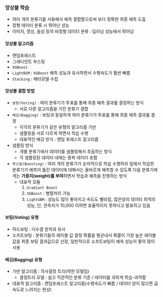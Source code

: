 ### 앙상블 학습
- 여러 개의 분류기를 사용해서 예측 결합함으로써 보다 정확한 최종 예측 도출
- 정형 데이터 분류 시 뛰어난 성능
- 이미지, 영상, 음성 등의 비정형 데이터 분류 : 딥러닝 성능에서 뛰어남

#### 앙상블 알고리즘
- 랜덤포레스트
- 그래디언트 부스팅
- `XGBoost`
- `LightBGM` : `XGBoost` 예측 성능과 유사하면서 수행속도가 훨씬 빠름
- `Stacking` : 메타모델 수립

#### 앙상블 결합 방법
- `보팅(Voting)` : 여러 분류기가 투표를 통해 최종 예측 결과를 결정하는 방식
  - 서로 다른 알고리즘을 가진 분류기 결합
- `배깅(Bagging)` : 보팅과 동일하게 여러 분류기가 투표를 통해 최종 예측 결과를 결정
  - 각각의 분류기가 같은 유형의 알고리즘 기반
  - 샘플링을 서로 다르게 하면서 학습 수행
  - 대표적인 배깅 방식 : 랜덤 포레스트 알고리즘
- 샘플링 방식
  - 개별 분류기에서 데이터를 샘플링해서 추출하는 방식
  - 각 샘플링된 데이터 내에는 중복 데이터 포함
- `부스팅(Boosting)` : 여러 개의 분류기가 순차적으로 학습 수행하되 앞에서 학습한 분류기가 예측이 틀린 데이터에 대해서는 올바르게 예측할 수 있도록 다음 분류기에게는 **가중치(weight)를 부여**하면서 학습과 예측을 진행하는 방식
  - 대표적 모듈 
    1. `Gradient Boost`
    2. `XGBoost` : 병렬처리 가능
    3. `LightGBM` : 성능도 많이 좋아지고 속도도 빨라짐, 많은양의 데이터 최적의 성능, 단, 관측치가 10,000 이하면 효율적이지 못하다고 발표하고 있음

#### 보팅(Voting) 유형
- 하드보팅 : 다수결 원칙과 유사
- 소프트보팅 : 분류기들의 레이블 값 결정 확률을 평균내서 확률이 가장 높은 레이블 값을 최종 보팅 결과값으로 선정, 일반적으로 소프트보팅이 예측 성능이 좋아 많이 사용

#### 배깅(Bagging) 유형
- 기반 알고리즘 : 의사결정 트리(약한 모델임)
  - 결정트리 모델 : 쉽고 직관적인 분류 기준 / 데이터를 과하게 학습-과적합
- 대표적 알고리즘 : 랜덤포레스트 알고리즘(수행속도가 빠름 / 데이터 양이 많으면 급속도로 느려지는 현상)
  